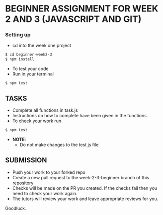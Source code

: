 # BEGINNER ASSIGNMENT FOR WEEK 2 AND 3 (JAVASCRIPT AND GIT)

### Setting up

- cd into the week one project

```bash
$ cd beginner-week2-3
$ npm install
```

- To test your code
- Run in your terminal

```bashD
$ npm test
```

## TASKS

- Complete all functions in task.js
- Instructions on how to complete have been given in the functions.
- To check your work run

```bash
$ npm test
```

- **NOTE**:
  - Do not make changes to the test.js file

## SUBMISSION

- Push your work to your forked repo
- Create a new pull request to the week-2-3-beginner branch of this repository
- Checks will be made on the PR you created. If the checks fail then you need to check your work again.
- The tutors will review your work and leave appropriate reviews for you.

Goodluck.
